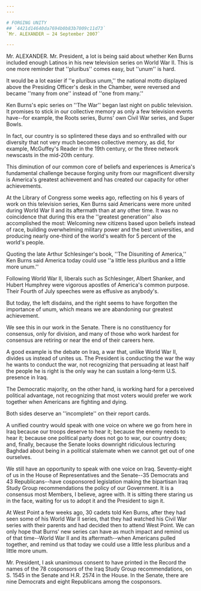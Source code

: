 ```yaml
---
---

# FORGING UNITY
## `4421d14640da7694b0b83b7009c11d73`
`Mr. ALEXANDER — 24 September 2007`

---
```



Mr. ALEXANDER. Mr. President, a lot is being said about whether Ken 
Burns included enough Latinos in his new television series on World War 
II. This is one more reminder that ''pluribus'' comes easy, but 
''unum'' is hard.

It would be a lot easier if ''e pluribus unum,'' the national motto 
displayed above the Presiding Officer's desk in the Chamber, were 
reversed and became ''many from one'' instead of ''one from many.''

Ken Burns's epic series on ''The War'' began last night on public 
television. It promises to stick in our collective memory as only a few 
television events have--for example, the Roots series, Burns' own Civil 
War series, and Super Bowls.

In fact, our country is so splintered these days and so enthralled 
with our diversity that not very much becomes collective memory, as 
did, for example, McGuffey's Reader in the 19th century, or the three 
network newscasts in the mid-20th century.

This diminution of our common core of beliefs and experiences is 
America's fundamental challenge because forging unity from our 
magnificent diversity is America's greatest achievement and has created 
our capacity for other achievements.

At the Library of Congress some weeks ago, reflecting on his 6 years 
of work on this television series, Ken Burns said Americans were more 
united during World War II and its aftermath than at any other time. It 
was no coincidence that during this era the ''greatest generation'' 
also accomplished the most: Welcoming new citizens based upon beliefs 
instead of race, building overwhelming military power and the best 
universities, and producing nearly one-third of the world's wealth for 
5 percent of the world's people.

Quoting the late Arthur Schlesinger's book, ''The Disuniting of 
America,'' Ken Burns said America today could use ''a little less 
pluribus and a little more unum.''

Following World War II, liberals such as Schlesinger, Albert Shanker, 
and Hubert Humphrey were vigorous apostles of America's common purpose. 
Their Fourth of July speeches were as effusive as anybody's.


But today, the left disdains, and the right seems to have forgotten 
the importance of unum, which means we are abandoning our greatest 
achievement.

We see this in our work in the Senate. There is no constituency for 
consensus, only for division, and many of those who work hardest for 
consensus are retiring or near the end of their careers here.

A good example is the debate on Iraq, a war that, unlike World War 
II, divides us instead of unites us. The President is conducting the 
war the way he wants to conduct the war, not recognizing that 
persuading at least half the people he is right is the only way he can 
sustain a long-term U.S. presence in Iraq.

The Democratic majority, on the other hand, is working hard for a 
perceived political advantage, not recognizing that most voters would 
prefer we work together when Americans are fighting and dying.

Both sides deserve an ''incomplete'' on their report cards.

A unified country would speak with one voice on where we go from here 
in Iraq because our troops deserve to hear it; because the enemy needs 
to hear it; because one political party does not go to war, our country 
does; and, finally, because the Senate looks downright ridiculous 
lecturing Baghdad about being in a political stalemate when we cannot 
get out of one ourselves.

We still have an opportunity to speak with one voice on Iraq. 
Seventy-eight of us in the House of Representatives and the Senate--35 
Democrats and 43 Republicans--have cosponsored legislation making the 
bipartisan Iraq Study Group recommendations the policy of our 
Government. It is a consensus most Members, I believe, agree with. It 
is sitting there staring us in the face, waiting for us to adopt it and 
the President to sign it.

At West Point a few weeks ago, 30 cadets told Ken Burns, after they 
had seen some of his World War II series, that they had watched his 
Civil War series with their parents and had decided then to attend West 
Point. We can only hope that Burns' new series can have as much impact 
and remind us of that time--World War II and its aftermath--when 
Americans pulled together, and remind us that today we could use a 
little less pluribus and a little more unum.

Mr. President, I ask unanimous consent to have printed in the Record 
the names of the 78 cosponsors of the Iraq Study Group recommendations, 
on S. 1545 in the Senate and H.R. 2574 in the House. In the Senate, 
there are nine Democrats and eight Republicans among the cosponsors.